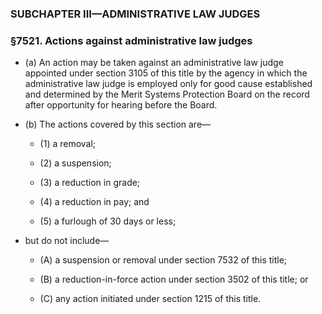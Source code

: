 ### SUBCHAPTER III—ADMINISTRATIVE LAW JUDGES

### §7521. Actions against administrative law judges
* (a) An action may be taken against an administrative law judge appointed under section 3105 of this title by the agency in which the administrative law judge is employed only for good cause established and determined by the Merit Systems Protection Board on the record after opportunity for hearing before the Board.

* (b) The actions covered by this section are—

  * (1) a removal;

  * (2) a suspension;

  * (3) a reduction in grade;

  * (4) a reduction in pay; and

  * (5) a furlough of 30 days or less;


* but do not include—

  * (A) a suspension or removal under section 7532 of this title;

  * (B) a reduction-in-force action under section 3502 of this title; or

  * (C) any action initiated under section 1215 of this title.